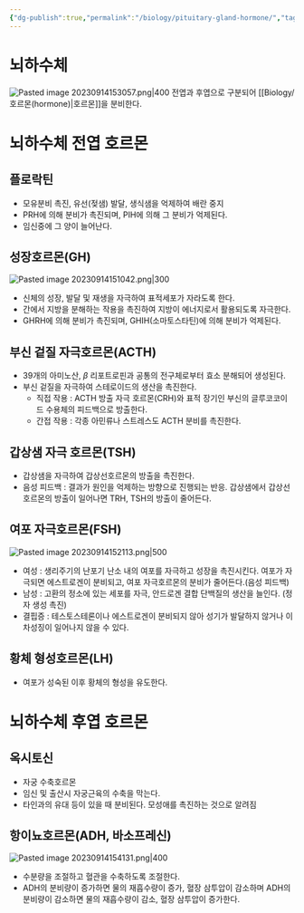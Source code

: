 ```yaml
---
{"dg-publish":true,"permalink":"/biology/pituitary-gland-hormone/","tags":["biology"]}
---
```


# 뇌하수체
![Pasted image 20230914153057.png|400](/img/user/attatchments/Pasted%20image%2020230914153057.png)
전엽과 후엽으로 구분되어 [[Biology/호르몬(hormone)\|호르몬]]을 분비한다.
# 뇌하수체 전엽 호르몬
## 플로락틴
- 모유분비 촉진, 유선(젖샘) 발달, 생식샘을 억제하여 배란 중지
- PRH에 의해 분비가 촉진되며, PIH에 의해 그 분비가 억제된다.
- 임신중에 그 양이 늘어난다.
## 성장호르몬(GH)
![Pasted image 20230914151042.png|300](/img/user/attatchments/Pasted%20image%2020230914151042.png)
- 신체의 성장, 발달 및 재생을 자극하여 표적세포가 자라도록 한다.
- 간에서 지방을 분해하는 작용을 촉진하여 지방이 에너지로서 활용되도록 자극한다.
- GHRH에 의해 분비가 촉진되며, GHIH(소마토스타틴)에 의해 분비가 억제된다.
## 부신 겉질 자극호르몬(ACTH)
- 39개의 아미노산, $\beta$ 리포트로핀과 공통의 전구체로부터 효소 분해되어 생성된다.
- 부신 겉질을 자극하여 스테로이드의 생산을 촉진한다.
	- 직접 작용 : ACTH 방출 자극 호르몬(CRH)와 표적 장기인 부신의 글루코코이드 수용체의 피드백으로 방출한다.
	- 간접 작용 : 각종 아민류나 스트레스도 ACTH 분비를 촉진한다.
## 갑상샘 자극 호르몬(TSH)
- 갑상샘을 자극하여 갑상선호르몬의 방출을 촉진한다.
- 음성 피드백 : 결과가 원인을 억제하는 방향으로 진행되는 반응. 갑상샘에서 갑상선호르몬의 방출이 일어나면 TRH, TSH의 방출이 줄어든다.
## 여포 자극호르몬(FSH)
![Pasted image 20230914152113.png|500](/img/user/attatchments/Pasted%20image%2020230914152113.png)
- 여성 : 생리주기의 난포기 난소 내의 여포를 자극하고 성장을 촉진시킨다. 여포가 자극되면 에스트로겐이 분비되고, 여포 자극호르몬의 분비가 줄어든다.(음성 피드백)
- 남성 : 고환의 정소에 있는 세포를 자극, 안드로겐 결합 단백질의 생산을 늘인다. (정자 생성 촉진)
- 결핍증 : 테스토스테론이나 에스트로겐이 분비되지 않아 성기가 발달하지 않거나 이차성징이 일어나지 않을 수 있다.
## 황체 형성호르몬(LH)
- 여포가 성숙된 이후 황체의 형성을 유도한다.
# 뇌하수체 후엽 호르몬
## 옥시토신
- 자궁 수축호르몬
- 임신 및 출산시 자궁근육의 수축을 막는다.
- 타인과의 유대 등이 있을 때 분비된다. 모성애를 촉진하는 것으로 알려짐
## 항이뇨호르몬(ADH, 바소프레신)
![Pasted image 20230914154131.png|400](/img/user/attatchments/Pasted%20image%2020230914154131.png)
- 수분량을 조절하고 혈관을 수축하도록 조절한다.
- ADH의 분비량이 증가하면 물의 재흡수량이 증가, 혈장 삼투압이 감소하며 ADH의 분비량이 감소하면 물의 재흡수량이 감소, 혈장 삼투압이 증가한다.